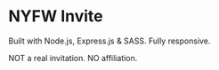 # NYFW Invite

Built with Node.js, Express.js & SASS. Fully responsive. 

NOT a real invitation. NO affiliation.